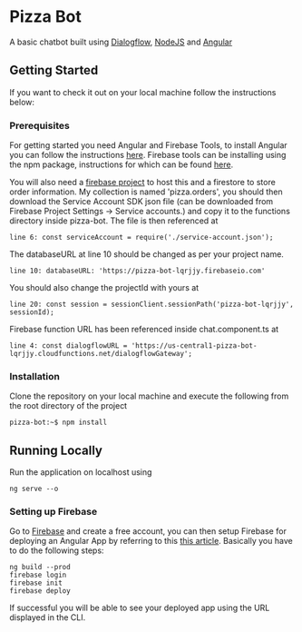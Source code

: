 # Pizza Bot

A basic chatbot built using [Dialogflow](https://dialogflow.com/), [NodeJS](https://nodejs.org/) and [Angular](https://angular.io/)

## Getting Started

If you want to check it out on your local machine follow the instructions below:

### Prerequisites

For getting started you need Angular and Firebase Tools, to install Angular you can follow the instructions [here](https://angular.io/guide/setup-local). Firebase tools can be installing using the npm package, instructions for which can be found [here](https://firebase.google.com/docs/cli).

You will also need a [firebase project](https://firebase.google.com/docs/projects/learn-more) to host this and a firestore to store order information. My collection is named 'pizza.orders', you should then download the Service Account SDK json file (can be downloaded from Firebase Project Settings -> Service accounts.) and copy it to the functions directory inside pizza-bot. The file is then referenced at 
```console
line 6: const serviceAccount = require('./service-account.json');
```

The databaseURL at line 10 should be changed as per your project name. 
```console
line 10: databaseURL: 'https://pizza-bot-lqrjjy.firebaseio.com'
```

You should also change the projectId with yours at 
```console
line 20: const session = sessionClient.sessionPath('pizza-bot-lqrjjy', sessionId);
```

Firebase function URL has been referenced inside chat.component.ts at
```console
line 4: const dialogflowURL = 'https://us-central1-pizza-bot-lqrjjy.cloudfunctions.net/dialogflowGateway';
```

### Installation

Clone the repository on your local machine and execute the following from the root directory of the project
```console
pizza-bot:~$ npm install
```

## Running Locally

Run the application on localhost using
```
ng serve --o
```

### Setting up Firebase
Go to [Firebase](https://firebase.google.com/) and create a free account, you can then setup Firebase for deploying an Angular App by referring to this [this article](https://angularfirebase.com/lessons/deploying-an-angular-app-to-firebase/). Basically you have to do the following steps:
```
ng build --prod
firebase login
firebase init
firebase deploy
```
If successful you will be able to see your deployed app using the URL displayed in the CLI.
